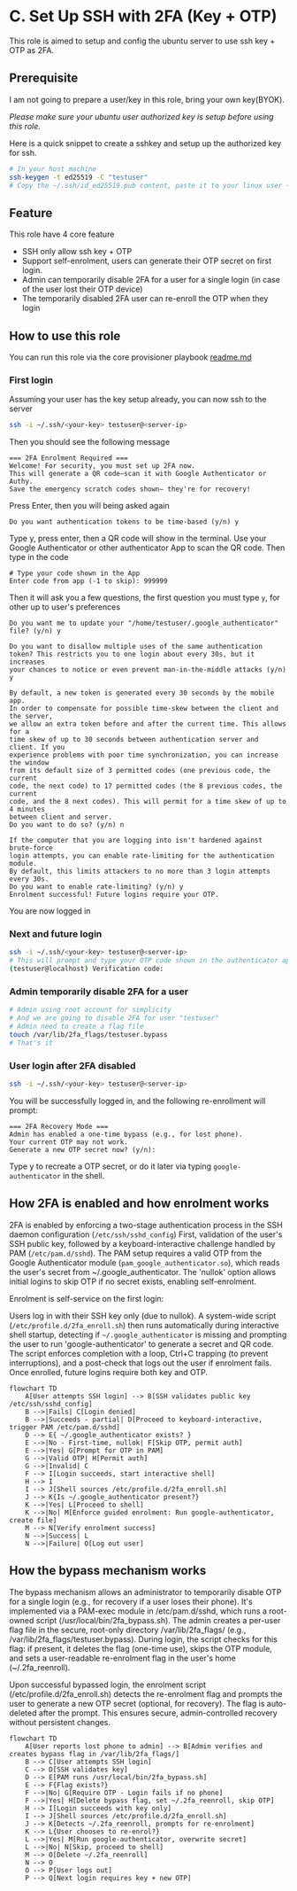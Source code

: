# С. Set Up SSH with 2FA (Key + OTP)

This role is aimed to setup and config the ubuntu server to use ssh key + OTP as 2FA.

## Prerequisite

I am not going to prepare a user/key in this role, bring your own key(BYOK).

_Please make sure your ubuntu user authorized key is setup before using this role._

Here is a quick snippet to create a sshkey and setup up the authorized key for ssh.

```sh
# In your host machine
ssh-keygen -t ed25519 -C "testuser"
# Copy the ~/.ssh/id_ed25519.pub content, paste it to your linux user ~/.ssh/authorized_key
```

## Feature

This role have 4 core feature

-   SSH only allow ssh key + OTP
-   Support self-enrolment, users can generate their OTP secret on first login.
-   Admin can temporarily disable 2FA for a user for a single login (in case of the user lost their OTP device)
-   The temporarily disabled 2FA user can re-enroll the OTP when they login

## How to use this role

You can run this role via the core provisioner playbook [readme.md](/README.md)

### First login

Assuming your user has the key setup already, you can now ssh to the server

```bash
ssh -i ~/.ssh/<your-key> testuser@<server-ip>
```

Then you should see the following message

```
=== 2FA Enrolment Required ===
Welcome! For security, you must set up 2FA now.
This will generate a QR code—scan it with Google Authenticator or Authy.
Save the emergency scratch codes shown— they're for recovery!
```

Press Enter, then you will being asked again

```
Do you want authentication tokens to be time-based (y/n) y
```

Type y, press enter, then a QR code will show in the terminal.
Use your Google Authenticator or other authenticator App to scan the QR code. Then type in the code

```
# Type your code shown in the App
Enter code from app (-1 to skip): 999999
```

Then it will ask you a few questions, the first question you must type `y`, for other up to user's preferences

```
Do you want me to update your "/home/testuser/.google_authenticator" file? (y/n) y

Do you want to disallow multiple uses of the same authentication
token? This restricts you to one login about every 30s, but it increases
your chances to notice or even prevent man-in-the-middle attacks (y/n) y

By default, a new token is generated every 30 seconds by the mobile app.
In order to compensate for possible time-skew between the client and the server,
we allow an extra token before and after the current time. This allows for a
time skew of up to 30 seconds between authentication server and client. If you
experience problems with poor time synchronization, you can increase the window
from its default size of 3 permitted codes (one previous code, the current
code, the next code) to 17 permitted codes (the 8 previous codes, the current
code, and the 8 next codes). This will permit for a time skew of up to 4 minutes
between client and server.
Do you want to do so? (y/n) n

If the computer that you are logging into isn't hardened against brute-force
login attempts, you can enable rate-limiting for the authentication module.
By default, this limits attackers to no more than 3 login attempts every 30s.
Do you want to enable rate-limiting? (y/n) y
Enrolment successful! Future logins require your OTP.
```

You are now logged in

### Next and future login

```bash
ssh -i ~/.ssh/<your-key> testuser@<server-ip>
# This will prompt and type your OTP code shown in the authenticator app
(testuser@localhost) Verification code:
```

### Admin temporarily disable 2FA for a user

```bash
# Admin using root account for simplicity
# And we are going to disable 2FA for user "testuser"
# Admin need to create a flag file
touch /var/lib/2fa_flags/testuser.bypass
# That's it
```

### User login after 2FA disabled

```bash
ssh -i ~/.ssh/<your-key> testuser@<server-ip>
```

You will be successfully logged in, and the following re-enrollment will prompt:

```
=== 2FA Recovery Mode ===
Admin has enabled a one-time bypass (e.g., for lost phone).
Your current OTP may not work.
Generate a new OTP secret now? (y/n):
```

Type y to recreate a OTP secret, or do it later via typing `google-authenticator` in the shell.

## How 2FA is enabled and how enrolment works

2FA is enabled by enforcing a two-stage authentication process in the SSH daemon configuration (`/etc/ssh/sshd_config`)
First, validation of the user's SSH public key, followed by a keyboard-interactive challenge handled by PAM (`/etc/pam.d/sshd`). The PAM setup requires a valid OTP from the Google Authenticator module (`pam_google_authenticator.so`), which reads the user's secret from ~/.google_authenticator. The 'nullok' option allows initial logins to skip OTP if no secret exists, enabling self-enrolment.

Enrolment is self-service on the first login:

Users log in with their SSH key only (due to nullok).
A system-wide script (`/etc/profile.d/2fa_enroll.sh`) then runs automatically during interactive shell startup, detecting if `~/.google_authenticator` is missing and prompting the user to run 'google-authenticator' to generate a secret and QR code. The script enforces completion with a loop, Ctrl+C trapping (to prevent interruptions), and a post-check that logs out the user if enrolment fails. Once enrolled, future logins require both key and OTP.

```mermaid
flowchart TD
    A[User attempts SSH login] --> B[SSH validates public key /etc/ssh/sshd_config]
    B -->|Fails| C[Login denied]
    B -->|Succeeds - partial| D[Proceed to keyboard-interactive, trigger PAM /etc/pam.d/sshd]
    D --> E{ ~/.google_authenticator exists? }
    E -->|No - First-time, nullok| F[Skip OTP, permit auth]
    E -->|Yes| G[Prompt for OTP in PAM]
    G -->|Valid OTP| H[Permit auth]
    G -->|Invalid| C
    F --> I[Login succeeds, start interactive shell]
    H --> I
    I --> J[Shell sources /etc/profile.d/2fa_enroll.sh]
    J --> K{Is ~/.google_authenticator present?}
    K -->|Yes| L[Proceed to shell]
    K -->|No| M[Enforce guided enrolment: Run google-authenticator, create file]
    M --> N[Verify enrolment success]
    N -->|Success| L
    N -->|Failure| O[Log out user]
```

## How the bypass mechanism works

The bypass mechanism allows an administrator to temporarily disable OTP for a single login (e.g., for recovery if a user loses their phone). It's implemented via a PAM-exec module in /etc/pam.d/sshd, which runs a root-owned script (/usr/local/bin/2fa_bypass.sh). The admin creates a per-user flag file in the secure, root-only directory /var/lib/2fa_flags/ (e.g., /var/lib/2fa_flags/testuser.bypass). During login, the script checks for this flag: if present, it deletes the flag (one-time use), skips the OTP module, and sets a user-readable re-enrolment flag in the user's home (~/.2fa_reenroll).

Upon successful bypassed login, the enrolment script (/etc/profile.d/2fa_enroll.sh) detects the re-enrolment flag and prompts the user to generate a new OTP secret (optional, for recovery). The flag is auto-deleted after the prompt. This ensures secure, admin-controlled recovery without persistent changes.

```mermaid
flowchart TD
    A[User reports lost phone to admin] --> B[Admin verifies and creates bypass flag in /var/lib/2fa_flags/]
    B --> C[User attempts SSH login]
    C --> D[SSH validates key]
    D --> E[PAM runs /usr/local/bin/2fa_bypass.sh]
    E --> F{Flag exists?}
    F -->|No| G[Require OTP - Login fails if no phone]
    F -->|Yes| H[Delete bypass flag, set ~/.2fa_reenroll, skip OTP]
    H --> I[Login succeeds with key only]
    I --> J[Shell sources /etc/profile.d/2fa_enroll.sh]
    J --> K[Detects ~/.2fa_reenroll, prompts for re-enrolment]
    K --> L{User chooses to re-enrol?}
    L -->|Yes| M[Run google-authenticator, overwrite secret]
    L -->|No| N[Skip, proceed to shell]
    M --> O[Delete ~/.2fa_reenroll]
    N --> O
    O --> P[User logs out]
    P --> Q[Next login requires key + new OTP]
```

